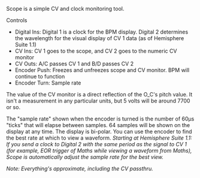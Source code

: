 Scope is a simple CV and clock monitoring tool.

Controls
* Digital Ins: Digital 1 is a clock for the BPM display. Digital 2 determines the wavelength for the visual display of CV 1 data (as of Hemisphere Suite 1.1)
* CV Ins: CV 1 goes to the scope, and CV 2 goes to the numeric CV monitor
* CV Outs: A/C passes CV 1 and B/D passes CV 2
* Encoder Push: Freezes and unfreezes scope and CV monitor. BPM will continue to function
* Encoder Turn: Sample rate

The value of the CV monitor is a direct reflection of the O_C's pitch value. It isn't a measurement in any particular units, but 5 volts will be around 7700 or so.

The "sample rate" shown when the encoder is turned is the number of 60µs "ticks" that will elapse between samples. 64 samples will be shown on the display at any time. The display is bi-polar. You can use the encoder to find the best rate at which to view a waveform. _Starting at Hemisphere Suite 1.1: If you send a clock to Digital 2 with the same period as the signal to CV 1 (for example, EOR trigger of Maths while viewing a waveform from Maths), Scope is automatically adjust the sample rate for the best view._

_Note: Everything's approximate, including the CV passthru._